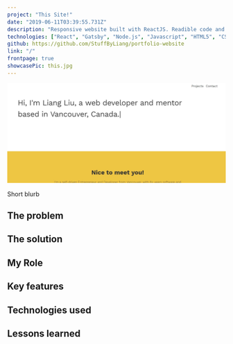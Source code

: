 ```yaml
---
project: "This Site!"
date: "2019-06-11T03:39:55.731Z"
description: "Responsive website built with ReactJS. Readible code and modern design. Easily mantainable (and good lookin')"
technologies: ["React", "Gatsby", "Node.js", "Javascript", "HTML5", "CSS3", "GraphQL"]
github: https://github.com/StuffByLiang/portfolio-website
link: "/"
frontpage: true
showcasePic: this.jpg
---
```


![pic](./this.jpg)

Short blurb

## The problem
## The solution
## My Role
## Key features
## Technologies used
## Lessons learned
